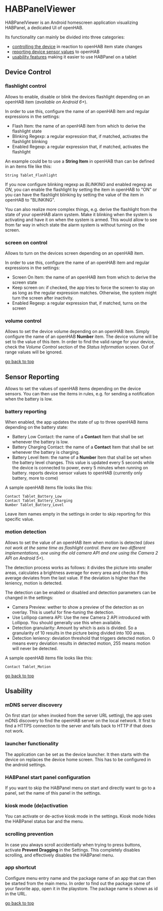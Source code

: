 # <a name="top"/>HABPanelViewer

HABPanelViewer is an Android homescreen application visualizing HABPanel, a dedicated UI of openHAB.

Its functionality can mainly be divided into three categories: 
- [controlling the device](#control) in reaction to openHAB item state changes
- [reporting device sensor values](#reporting) to openHAB
- [usability features](#usability) making it easier to use HABPanel on a tablet

## <a name="control"/>Device Control
### flashlight control
Allows to enable, disable or blink the devices flashlight depending on an openHAB item (_available on Android 6+_).

In order to use this, configure the name of an openHAB item and regular expressions in the settings:
- Flash Item: the name of an openHAB item from which to derive the flashlight state
- Blinking Regexp: a regular expression that, if matched, activates the flashlight blinking 
- Enabled Regexp: a regular expression that, if matched, activates the flashlight

An example could be to use a **String Item** in openHAB than can be defined in an items file like this:

    String Tablet_Flashlight
  
If you now configure blinking regexp as *BLINKING* and enabled regexp as *ON*, you can enable the flashlight by setting the item in openHAB to "ON" or you can have the flashlight blinking by setting the value of the item in openHAB to "BLINKING".

You can also realize more complex things, e.g. derive the flashlight from the state of your openHAB alarm system. Make it blinking when the system is activating and have it on when the system is armed. This would allow to see from far way in which state the alarm system is without turning on the screen. 

### screen on control
Allows to turn on the devices screen depending on an openHAB item.

In order to use this, configure the name of an openHAB item and regular expressions in the settings:
- Screen On Item: the name of an openHAB item from which to derive the screen state
- Keep screen on: if checked, the app tries to force the screen to stay on as long as the regular expression matches. Otherwise, the system might turn the screen after inactivity. 
- Enabled Regexp: a regular expression that, if matched, turns on the screen 

### volume control
Allows to set the device volume depending on an openHAB item. Simply configure the name of an openHAB **Number** item. The device volume will be set to the value of this item. In order to find the valid range for your device, check the *Volume Control* section of the *Status Information* screen. Out of range values will be ignored.

[go back to top](#top)

## <a name="reporting"/>Sensor Reporting
Allows to set the values of openHAB items depending on the device sensors. You can then use the items in rules, e.g. for sending a notification when the battery is low.

### battery reporting
When enabled, the app updates the state of up to three openHAB items depending on the battery state:
- Battery Low Contact: the name of a **Contact** Item that shall be set whenever the battery is low.
- Battery Charging Contact: the name of a **Contact** Item that shall be set whenever the battery is charging.
- Battery Level Item: the name of a **Number** Item that shall be set when the battery level changes. This value is updated every 5 seconds while the device is connected to power, every 5 minutes when running on battery.
reports device sensor values to openHAB (currently only battery, more to come)

A sample openHAB items file looks like this:

    Contact Tablet_Battery_Low
    Contact Tablet_Battery_Charging
    Number Tablet_Battery_Level

Leave item names empty in the settings in order to skip reporting for this specific value.

### motion detection
Allows to set the value of an openHAB item when motion is detected (_does not work at the same time as flashlight control. there are two different implementations, one using the old camera API and one using the Camera 2 API on Android 5+_).

The detection process works as follows: it divides the picture into smaller areas, calculates a brightness average for every area and checks if this average deviates from the last value. If the deviation is higher than the leniency, motion is detected.

The detection can be enabled or disabled and detection parameters can be changed in the settings:
- Camera Preview: wether to show a preview of the detection as on overlay. This is useful for fine-tuning the detection.
- Use Lollipop camera API: Use the new Camera 2 API introduced with Lollipop. You should generally use this when available.
- Detection granularity: Amount by which is axis is divided. So a granularity of 10 results in the picture being divided into 100 areas. 
- Detection leniency: deviation threshold that triggers detected motion. 0 means every deviation results in detected motion, 255 means motion will never be detected.   

A sample openHAB items file looks like this:

    Contact Tablet_Motion

[go back to top](#top)

## <a name="usability"/>Usability 
### mDNS server discovery
On first start (or when invoked from the server URL setting), the app uses mDNS discovery to find the openHAB server on the local network.
It first to find a HTTPS connection to the server and falls back to HTTP if that does not work.

### launcher functionality
The application can be set as the device launcher. It then starts with the device on replaces the device home screen. This has to be configured in the android settings. 

### HABPanel start panel configuration
If you want to skip the HABPanel menu on start and directly want to go to a panel, set the name of this panel in the settings. 

### kiosk mode (de)activation
You can activate or de-active kiosk mode in the settings. Kiosk mode hides the HABPanel status bar and the menu.

### scrolling prevention
In case you always scroll accidentially when trying to press buttons, activate **Prevent Dragging** in the Settings. This completely disables scrolling, and effectively disables the HABPanel menu.  

### app shortcut
Configure menu entry name and the package name of an app that can then be started from the main menu. In order to find out the package name of your favorite app, open it in the playstore. The package name is shown as id in the URL.

[go back to top](#top)